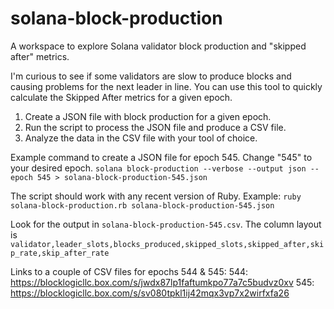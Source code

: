# solana-block-production
A workspace to explore Solana validator block production and "skipped after" metrics.

I'm curious to see if some validators are slow to produce blocks and causing problems for the next leader in line. You can use this tool to quickly calculate the Skipped After metrics for a given epoch.

1. Create a JSON file with block production for a given epoch.
2. Run the script to process the JSON file and produce a CSV file.
3. Analyze the data in the CSV file with your tool of choice.

Example command to create a JSON file for epoch 545. Change "545" to your desired epoch.
`solana block-production --verbose --output json --epoch 545 > solana-block-production-545.json`

The script should work with any recent version of Ruby. Example:
`ruby solana-block-production.rb solana-block-production-545.json`

Look for the output in `solana-block-production-545.csv`. The column layout is `validator,leader_slots,blocks_produced,skipped_slots,skipped_after,skip_rate,skip_after_rate`

Links to a couple of CSV files for epochs 544 & 545:
544: https://blocklogicllc.box.com/s/jwdx87lp1faftumkpo77a7c5budvz0xv
545: https://blocklogicllc.box.com/s/sv080tpkl1ij42mqx3vp7x2wirfxfa26
